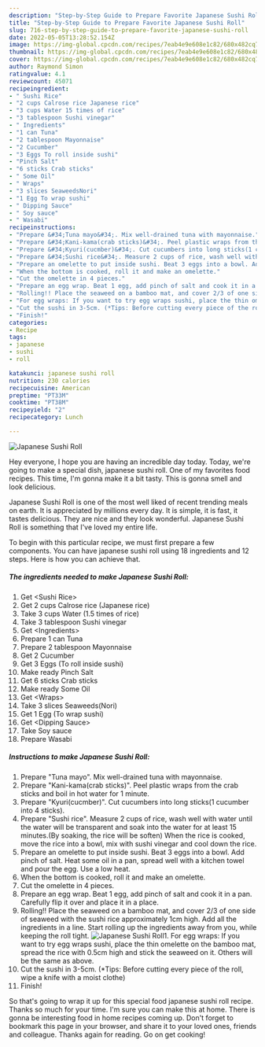 ```yaml
---
description: "Step-by-Step Guide to Prepare Favorite Japanese Sushi Roll"
title: "Step-by-Step Guide to Prepare Favorite Japanese Sushi Roll"
slug: 716-step-by-step-guide-to-prepare-favorite-japanese-sushi-roll
date: 2022-05-05T13:28:52.154Z
image: https://img-global.cpcdn.com/recipes/7eab4e9e608e1c82/680x482cq70/japanese-sushi-roll-recipe-main-photo.jpg
thumbnail: https://img-global.cpcdn.com/recipes/7eab4e9e608e1c82/680x482cq70/japanese-sushi-roll-recipe-main-photo.jpg
cover: https://img-global.cpcdn.com/recipes/7eab4e9e608e1c82/680x482cq70/japanese-sushi-roll-recipe-main-photo.jpg
author: Raymond Simon
ratingvalue: 4.1
reviewcount: 45071
recipeingredient:
- " Sushi Rice"
- "2 cups Calrose rice Japanese rice"
- "3 cups Water 15 times of rice"
- "3 tablespoon Sushi vinegar"
- " Ingredients"
- "1 can Tuna"
- "2 tablespoon Mayonnaise"
- "2 Cucumber"
- "3 Eggs To roll inside sushi"
- "Pinch Salt"
- "6 sticks Crab sticks"
- " Some Oil"
- " Wraps"
- "3 slices SeaweedsNori"
- "1 Egg To wrap sushi"
- " Dipping Sauce"
- " Soy sauce"
- " Wasabi"
recipeinstructions:
- "Prepare &#34;Tuna mayo&#34;. Mix well-drained tuna with mayonnaise."
- "Prepare &#34;Kani-kama(crab sticks)&#34;. Peel plastic wraps from the crab sticks and boil in hot water for 1 minute."
- "Prepare &#34;Kyuri(cucmber)&#34;. Cut cucumbers into long sticks(1 cucumber into 4 sticks)."
- "Prepare &#34;Sushi rice&#34;. Measure 2 cups of rice, wash well with water until the water will be transparent and soak into the water for at least 15 minutes.(By soaking, the rice will be soften) When the rice is cooked, move the rice into a bowl, mix with sushi vinegar and cool down the rice."
- "Prepare an omelette to put inside sushi. Beat 3 eggs into a bowl. Add pinch of salt. Heat some oil in a pan, spread well with a kitchen towel and pour the egg. Use a low heat."
- "When the bottom is cooked, roll it and make an omelette."
- "Cut the omelette in 4 pieces."
- "Prepare an egg wrap. Beat 1 egg, add pinch of salt and cook it in a pan. Carefully flip it over and place it in a place."
- "Rolling!! Place the seaweed on a bamboo mat, and cover 2/3 of one side of seaweed with the sushi rice approximately 1cm high. Add all the ingredients in a line. Start rolling up the ingredients away from you, while keeping the roll tight."
- "For egg wraps: If you want to try egg wraps sushi, place the thin omelette on the bamboo mat, spread the rice with 0.5cm high and stick the seaweed on it. Others will be the same as above."
- "Cut the sushi in 3-5cm. (*Tips: Before cutting every piece of the roll, wipe a knife with a moist clothe)"
- "Finish!"
categories:
- Recipe
tags:
- japanese
- sushi
- roll

katakunci: japanese sushi roll 
nutrition: 230 calories
recipecuisine: American
preptime: "PT33M"
cooktime: "PT38M"
recipeyield: "2"
recipecategory: Lunch

---
```



![Japanese Sushi Roll](https://img-global.cpcdn.com/recipes/7eab4e9e608e1c82/680x482cq70/japanese-sushi-roll-recipe-main-photo.jpg)

Hey everyone, I hope you are having an incredible day today. Today, we're going to make a special dish, japanese sushi roll. One of my favorites food recipes. This time, I'm gonna make it a bit tasty. This is gonna smell and look delicious.



Japanese Sushi Roll is one of the most well liked of recent trending meals on earth. It is appreciated by millions every day. It is simple, it is fast, it tastes delicious. They are nice and they look wonderful. Japanese Sushi Roll is something that I've loved my entire life.


To begin with this particular recipe, we must first prepare a few components. You can have japanese sushi roll using 18 ingredients and 12 steps. Here is how you can achieve that.

<!--inarticleads1-->

##### The ingredients needed to make Japanese Sushi Roll:

1. Get  &lt;Sushi Rice&gt;
1. Get 2 cups Calrose rice (Japanese rice)
1. Take 3 cups Water (1.5 times of rice)
1. Take 3 tablespoon Sushi vinegar
1. Get  &lt;Ingredients&gt;
1. Prepare 1 can Tuna
1. Prepare 2 tablespoon Mayonnaise
1. Get 2 Cucumber
1. Get 3 Eggs (To roll inside sushi)
1. Make ready Pinch Salt
1. Get 6 sticks Crab sticks
1. Make ready  Some Oil
1. Get  &lt;Wraps&gt;
1. Take 3 slices Seaweeds(Nori)
1. Get 1 Egg (To wrap sushi)
1. Get  &lt;Dipping Sauce&gt;
1. Take  Soy sauce
1. Prepare  Wasabi




<!--inarticleads2-->

##### Instructions to make Japanese Sushi Roll:

1. Prepare &#34;Tuna mayo&#34;. Mix well-drained tuna with mayonnaise.
1. Prepare &#34;Kani-kama(crab sticks)&#34;. Peel plastic wraps from the crab sticks and boil in hot water for 1 minute.
1. Prepare &#34;Kyuri(cucmber)&#34;. Cut cucumbers into long sticks(1 cucumber into 4 sticks).
1. Prepare &#34;Sushi rice&#34;. Measure 2 cups of rice, wash well with water until the water will be transparent and soak into the water for at least 15 minutes.(By soaking, the rice will be soften) When the rice is cooked, move the rice into a bowl, mix with sushi vinegar and cool down the rice.
1. Prepare an omelette to put inside sushi. Beat 3 eggs into a bowl. Add pinch of salt. Heat some oil in a pan, spread well with a kitchen towel and pour the egg. Use a low heat.
1. When the bottom is cooked, roll it and make an omelette.
1. Cut the omelette in 4 pieces.
1. Prepare an egg wrap. Beat 1 egg, add pinch of salt and cook it in a pan. Carefully flip it over and place it in a place.
1. Rolling!! Place the seaweed on a bamboo mat, and cover 2/3 of one side of seaweed with the sushi rice approximately 1cm high. Add all the ingredients in a line. Start rolling up the ingredients away from you, while keeping the roll tight.
<img src="//assets-global.cpcdn.com/assets/icons/button_play-2c75c40dde080a61004c1f40b05d8f140eaff45d7e9e6481dc71c63d2e7c4909.png" alt="Japanese Sushi Roll">1. For egg wraps: If you want to try egg wraps sushi, place the thin omelette on the bamboo mat, spread the rice with 0.5cm high and stick the seaweed on it. Others will be the same as above.
1. Cut the sushi in 3-5cm. (*Tips: Before cutting every piece of the roll, wipe a knife with a moist clothe)
1. Finish!




So that's going to wrap it up for this special food japanese sushi roll recipe. Thanks so much for your time. I'm sure you can make this at home. There is gonna be interesting food in home recipes coming up. Don't forget to bookmark this page in your browser, and share it to your loved ones, friends and colleague. Thanks again for reading. Go on get cooking!
